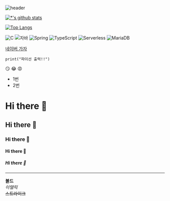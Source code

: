 ![header](https://capsule-render.vercel.app/api?type=wave&color=auto&height=300&section=header&text=깃허브%20특강&fontSize=90)

[![*'s github stats](https://github-readme-stats.vercel.app/api?username=cmy0131)](https://github.com/cmy0131)

[![Top Langs](https://github-readme-stats.vercel.app/api/top-langs/?username=cmy0131)](https://github.com/cmy0131/github-readme-stats)

![C](https://img.shields.io/badge/-C-123456?style=flat-square&logo=C&logoColor=black)
![자바](https://img.shields.io/badge/-자바-007396?style=flat&logo=Java&logoColor=ffffff)
![Spring](https://img.shields.io/badge/-Spring-6DB33F?style=for-the-badge&logo=Spring&logoColor=white)
![TypeScript](https://img.shields.io/badge/-TypeScript-3178C6?style=flat-square&logo=TypeScript&logoColor=white)
![Serverless](https://img.shields.io/badge/-Serverless-FD5750?style=flat-square&logo=Serverless&logoColor=magenta)
![MariaDB](https://img.shields.io/badge/-MariaDB-1F305F?style=flat-square&logo=mariadb&logoColor=white)


[네이버 가자](http://naver.com)

```
print("파이선 출력!!")
```
:smirk:
:joy:
:rage:

* 1번
* 2번

# Hi there 👋
## Hi there 👋
### Hi there 👋
#### Hi there 👋
##### Hi there 👋
---
**볼드** <br>
*이탤릭* <br>
~~스트라이크~~ <br>


